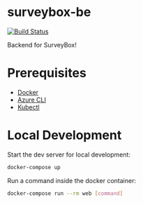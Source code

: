 # surveybox-be

[![Build Status](https://dev.azure.com/KananRahimov/SurveyBox/_apis/build/status/KenanBek.surveybox-be?branchName=master)](https://dev.azure.com/KananRahimov/SurveyBox/_build/latest?definitionId=2&branchName=master)

Backend for SurveyBox!

# Prerequisites

- [Docker](https://docs.docker.com/docker-for-mac/install/)  
- [Azure CLI](http://blog.travis-ci.com/2013-01-14-new-client/)
- [Kubectl](https://toolbelt.heroku.com/)

# Local Development

Start the dev server for local development:
```bash
docker-compose up
```

Run a command inside the docker container:

```bash
docker-compose run --rm web [command]
```
